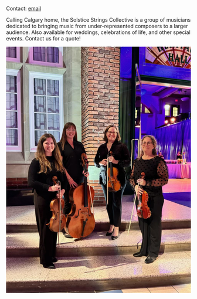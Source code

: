 
<!-- Google tag (gtag.js) -->
<script async src="https://www.googletagmanager.com/gtag/js?id=G-HFXB7J011Q"></script>
<script>
  window.dataLayer = window.dataLayer || [];
  function gtag(){dataLayer.push(arguments);}
  gtag('js', new Date());

  gtag('config', 'G-HFXB7J011Q');
</script>

Contact: [email](mailto:info@solsticestrings.com?subject=Website%20Enquiry)

Calling Calgary home, the Solstice Strings Collective is a group of musicians dedicated to bringing music from under-represented composers to a larger audience.
Also available for weddings, celebrations of life, and other special events. Contact us for a quote!

![It's Margot](https://github.com/scullen/solstice.github.io/blob/main/solstice_strings.jpeg?raw=true)
